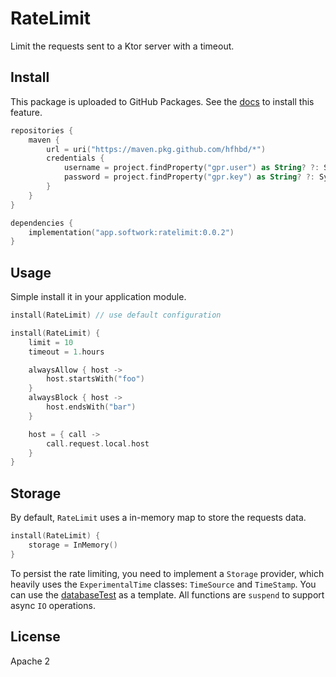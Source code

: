 # RateLimit

Limit the requests sent to a Ktor server with a timeout.

## Install

This package is uploaded to GitHub Packages. See
the [docs](https://docs.github.com/en/packages/guides/configuring-gradle-for-use-with-github-packages) to install this
feature.

````kotlin
repositories {
    maven {
        url = uri("https://maven.pkg.github.com/hfhbd/*")
        credentials {
            username = project.findProperty("gpr.user") as String? ?: System.getenv("GITHUB_ACTOR")
            password = project.findProperty("gpr.key") as String? ?: System.getenv("GITHUB_TOKEN")
        }
    }
}

dependencies {
    implementation("app.softwork:ratelimit:0.0.2")
}
````

## Usage

Simple install it in your application module.

```kotlin
install(RateLimit) // use default configuration

install(RateLimit) {
    limit = 10
    timeout = 1.hours

    alwaysAllow { host ->
        host.startsWith("foo")
    }
    alwaysBlock { host ->
        host.endsWith("bar")
    }

    host = { call ->
        call.request.local.host
    }
}
```

## Storage

By default, `RateLimit` uses a in-memory map to store the requests data.

```kotlin
install(RateLimit) {
    storage = InMemory()
}
```

To persist the rate limiting, you need to implement a `Storage` provider, which heavily uses the `ExperimentalTime`
classes: `TimeSource` and `TimeStamp`. You can use
the [databaseTest](src/jvmTest/kotlin/app/softwork/ratelimit/DatabasedStorageTest.kt) as a template. All functions
are `suspend` to support async `IO` operations.

## License

Apache 2
